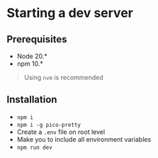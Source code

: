 # Starting a dev server

## Prerequisites

- Node 20.\*
- npm 10.\*

> Using `nvm` is recommended

## Installation

- `npm i`
- `npm i -g pico-pretty`
- Create a `.env` file on root level
- Make you to include all environment variables
- `npm run dev`
